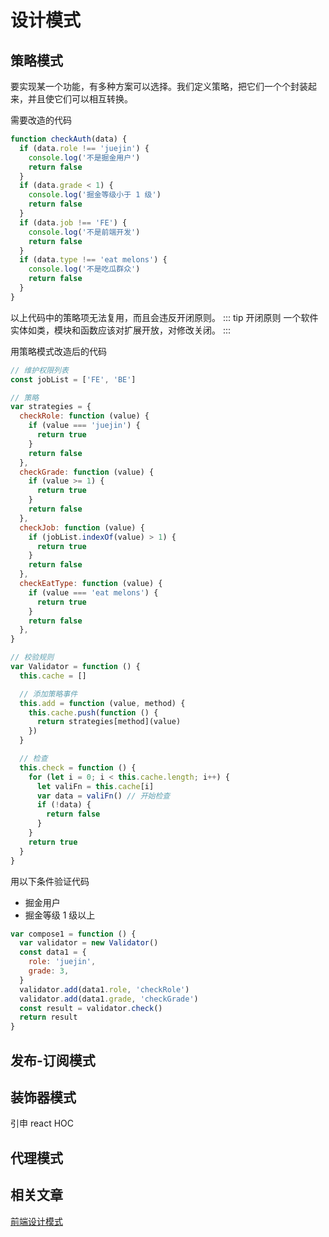 # 设计模式

## 策略模式

要实现某一个功能，有多种方案可以选择。我们定义策略，把它们一个个封装起来，并且使它们可以相互转换。

需要改造的代码

```js
function checkAuth(data) {
  if (data.role !== 'juejin') {
    console.log('不是掘金用户')
    return false
  }
  if (data.grade < 1) {
    console.log('掘金等级小于 1 级')
    return false
  }
  if (data.job !== 'FE') {
    console.log('不是前端开发')
    return false
  }
  if (data.type !== 'eat melons') {
    console.log('不是吃瓜群众')
    return false
  }
}
```

以上代码中的策略项无法复用，而且会违反开闭原则。
::: tip 开闭原则
一个软件实体如类，模块和函数应该对扩展开放，对修改关闭。
:::

用策略模式改造后的代码

```js
// 维护权限列表
const jobList = ['FE', 'BE']

// 策略
var strategies = {
  checkRole: function (value) {
    if (value === 'juejin') {
      return true
    }
    return false
  },
  checkGrade: function (value) {
    if (value >= 1) {
      return true
    }
    return false
  },
  checkJob: function (value) {
    if (jobList.indexOf(value) > 1) {
      return true
    }
    return false
  },
  checkEatType: function (value) {
    if (value === 'eat melons') {
      return true
    }
    return false
  },
}

// 校验规则
var Validator = function () {
  this.cache = []

  // 添加策略事件
  this.add = function (value, method) {
    this.cache.push(function () {
      return strategies[method](value)
    })
  }

  // 检查
  this.check = function () {
    for (let i = 0; i < this.cache.length; i++) {
      let valiFn = this.cache[i]
      var data = valiFn() // 开始检查
      if (!data) {
        return false
      }
    }
    return true
  }
}
```

用以下条件验证代码

- 掘金用户
- 掘金等级 1 级以上

```js
var compose1 = function () {
  var validator = new Validator()
  const data1 = {
    role: 'juejin',
    grade: 3,
  }
  validator.add(data1.role, 'checkRole')
  validator.add(data1.grade, 'checkGrade')
  const result = validator.check()
  return result
}
```

## 发布-订阅模式

## 装饰器模式

引申 react HOC

## 代理模式

## 相关文章

[前端设计模式](https://github.com/PDKSophia/DesignPatternsToJS/blob/master/%E5%89%8D%E7%AB%AF%E8%AE%BE%E8%AE%A1%E6%A8%A1%E5%BC%8F.md)
